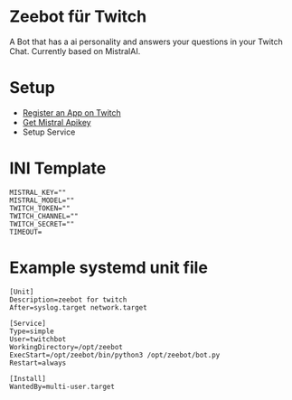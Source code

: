 # Zeebot für Twitch

A Bot that has a ai personality and answers your questions in your Twitch Chat. Currently based on MistralAI.

# Setup

* [Register an App on Twitch](https://dev.twitch.tv/docs/authentication/register-app/)
* [Get Mistral Apikey](https://docs.mistral.ai/getting-started/quickstart/#account-setup)
* Setup Service

# INI Template

```
MISTRAL_KEY=""
MISTRAL_MODEL=""
TWITCH_TOKEN=""
TWITCH_CHANNEL=""
TWITCH_SECRET=""
TIMEOUT=
```

# Example systemd unit file

```
[Unit]
Description=zeebot for twitch
After=syslog.target network.target

[Service]
Type=simple
User=twitchbot
WorkingDirectory=/opt/zeebot
ExecStart=/opt/zeebot/bin/python3 /opt/zeebot/bot.py
Restart=always

[Install]
WantedBy=multi-user.target
```
